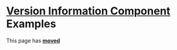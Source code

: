 # [Version Information Component](../VerInfo.md) Examples #

This page has [**moved**](https://lib-docs.delphidabbler.com/VerInfo/3/Examples)